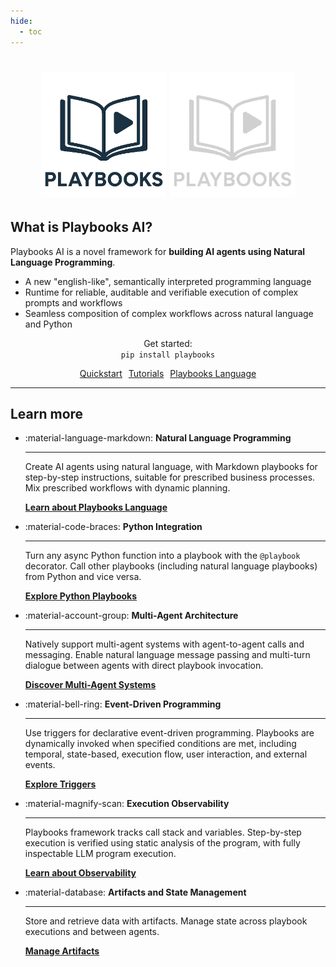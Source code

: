 ```yaml
---
hide:
  - toc
---
```


<div style="text-align: center;">
  <div class="centered-logo-text-group">
    <h1>
    <img src="assets/images/playbooks-logo.png#gh-light-mode-only" alt="Playbooks AI" style="width: 200px; height: 200px;">
    <img src="assets/images/playbooks-logo-dark.png#gh-dark-mode-only" alt="Playbooks AI" style="width: 200px; height: 200px;">
    </h1>
  </div>
</div>

## What is Playbooks AI?

Playbooks AI is a novel framework for **building AI agents using Natural Language Programming**. 

- A new "english-like", semantically interpreted programming language
- Runtime for reliable, auditable and verifiable execution of complex prompts and workflows
- Seamless composition of complex workflows across natural language and Python

<div class="install-command-container">
  <p style="text-align:center;">
    Get started:
    <br/>
    <code>pip install playbooks</code>
  </p>
</div>

<p style="text-align:center;">
  <a href="get-started/quickstart/" class="md-button" style="margin:3px">Quickstart</a>
  <a href="tutorials/" class="md-button" style="margin:3px">Tutorials</a>
  <!-- <a href="api-reference/" class="md-button" style="margin:3px">API Reference</a> -->
  <a href="playbooks-language/" class="md-button" style="margin:3px">Playbooks Language</a>
</p>

---

## Learn more

<div class="grid cards" markdown>

-   :material-language-markdown: **Natural Language Programming**

    ---

    Create AI agents using natural language, with Markdown playbooks for step-by-step instructions,
    suitable for prescribed business processes. Mix prescribed workflows with dynamic planning.

    [**Learn about Playbooks Language**](playbooks-language/index.md)

-   :material-code-braces: **Python Integration**

    ---

    Turn any async Python function into a playbook with the `@playbook` decorator. Call other playbooks
    (including natural language playbooks) from Python and vice versa.

    [**Explore Python Playbooks**](playbook-types/python-playbooks.md)

-   :material-account-group: **Multi-Agent Architecture**

    ---

    Natively support multi-agent systems with agent-to-agent calls and messaging. Enable natural language 
    message passing and multi-turn dialogue between agents with direct playbook invocation.

    [**Discover Multi-Agent Systems**](tutorials/multi-agent-programming.md)

-   :material-bell-ring: **Event-Driven Programming**

    ---

    Use triggers for declarative event-driven programming. Playbooks are dynamically invoked when specified 
    conditions are met, including temporal, state-based, execution flow, user interaction, and external events.

    [**Explore Triggers**](triggers/index.md)

-   :material-magnify-scan: **Execution Observability**

    ---

    Playbooks framework tracks call stack and variables. Step-by-step execution is verified using static 
    analysis of the program, with fully inspectable LLM program execution.

    [**Learn about Observability**](observability/index.md)

-   :material-database: **Artifacts and State Management**

    ---

    Store and retrieve data with artifacts. Manage state across playbook executions and between agents.

    [**Manage Artifacts**](artifacts/index.md)

</div>

<div class="footer"></div>
